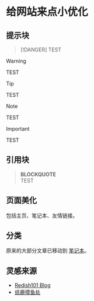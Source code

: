 # 给网站来点小优化
## 提示块
> [!DANGER]
> TEST

> [!WARNING]
> TEST

> [!TIP] 
> TEST

> [!NOTE]
> TEST

> [!IMPORTANT]
> TEST

## 引用块
> **BLOCKQUOTE**<br>
> TEST

## 页面美化

包括主页、笔记本、友情链接。

## 分类

原来的大部分文章已移动到 [笔记本](/notes)。

## 灵感来源
- [Redish101 Blog](https://blog.redish101.top/)
- [纸鹿摸鱼处](https://blog.zhilu.cyou/)